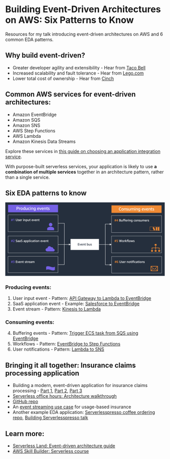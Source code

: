 # Building Event-Driven Architectures on AWS: Six Patterns to Know

Resources for my talk introducing event-driven architectures on AWS and 6 common EDA patterns.

## Why build event-driven?
- Greater developer agility and extensibility - Hear from [Taco Bell](https://youtu.be/U5GZNt0iMZY?t=2139)
- Increased scalability and fault tolerance - Hear from [Lego.com](https://www.youtube.com/watch?v=20KBtJOxUpw)
- Lower total cost of ownership - Hear from [Cinch](https://www.youtube.com/watch?v=wM-dTroS0FA)

## Common AWS services for event-driven architectures:
- Amazon EventBridge
- Amazon SQS
- Amazon SNS
- AWS Step Functions
- AWS Lambda
- Amazon Kinesis Data Streams

Explore these services in [this guide on choosing an application integration service](https://aws.amazon.com/getting-started/decision-guides/application-integration-on-aws-how-to-choose/).

With purpose-built serverless services, your application is likely to use **a combination of multiple services** together in an architecture pattern, rather than a single service.

## Six EDA patterns to know
![Patterns diagram](https://raw.githubusercontent.com/em-shea/eda-patterns-resources/main/patterns.png)
### Producing events:
1. User input event - Pattern: [API Gateway to Lambda to EventBridge](https://serverlessland.com/patterns/apigw-lambda-eventbridge-sam-java)
2. SaaS application event - Example: [Salesforce to EventBridge](https://s12d.com/salesforce-eventbridge)
3. Event stream - Pattern: [Kinesis to Lambda](https://serverlessland.com/patterns/kinesis-lambda)
### Consuming events:
4. Buffering events - Pattern: [Trigger ECS task from SQS using EventBridge](https://serverlessland.com/patterns/eventbridge-sqs-ecs-cdk)
5. Workflows - Pattern: [EventBridge to Step Functions](https://serverlessland.com/patterns/eventbridge-sfn)
6. User notifications - Pattern: [Lambda to SNS](https://serverlessland.com/patterns/lambda-sns-sms)

## Bringing it all together: Insurance claims processing application
- Building a modern, event-driven application for insurance claims processing - [Part 1](https://aws.amazon.com/blogs/industries/building-a-modern-event-driven-application-for-insurance-claims-processing-part-1/), [Part 2](https://aws.amazon.com/blogs/industries/building-a-modern-event-driven-application-for-insurance-claims-processing-part-2/), [Part 3](https://aws.amazon.com/blogs/compute/extending-a-serverless-event-driven-architecture-to-existing-container-workloads/)
- [Serverless office hours: Architecture walkthrough](https://www.youtube.com/watch?v=tkLEaaUmC30)
- [GitHub repo](https://github.com/aws-samples/serverless-eda-insurance-claims-processing)
- An [event streaming use case](https://aws.amazon.com/blogs/apn/telemetry-based-decisions-for-auto-loans-and-usage-based-insurance-on-aws-from-globe-cascadeo/) for usage-based insurance
- Another example EDA application: [Serverlesspresso coffee ordering repo](https://github.com/aws-samples/serverless-coffee), [Building Serverlesspresso talk](https://www.youtube.com/watch?v=qs0U0LdNkV0)

## Learn more:
- [Serverless Land: Event-driven architecture guide](https://serverlessland.com/event-driven-architecture)
- [AWS Skill Builder: Serverless course](https://s12d.com/serverless-badge)